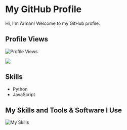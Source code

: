 # My GitHub Profile

Hi, I'm Arman! Welcome to my GitHub profile.

## Profile Views

![Profile Views](https://komarev.com/ghpvc/?username=blackaleader)


<a href="https://github.com/anuraghazra/github-readme-stats"><img align="center" src="https://github-readme-stats.vercel.app/api/top-langs/?username=blackaleader&layout=compact&theme=buefy&hide_border=true" /></a>


## Skills

- Python
- JavaScript


## My Skills and Tools & Software I Use
![My Skills](https://skillicons.dev/icons?i=js,html,css,nodejs,vscode,cloudflare,discord,github,git,py,mysql)

<!-- ## Contact Me

- LinkedIn: [Arman A](https://www.linkedin.com/in/yourprofile/) -->
